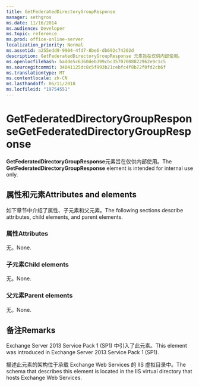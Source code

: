 ```yaml
---
title: GetFederatedDirectoryGroupResponse
manager: sethgros
ms.date: 11/16/2014
ms.audience: Developer
ms.topic: reference
ms.prod: office-online-server
localization_priority: Normal
ms.assetid: a255edd9-9904-4fd7-8be6-db692c74202d
description: GetFederatedDirectoryGroupResponse 元素旨在仅供内部使用。
ms.openlocfilehash: badde5c6360deb399cbc35707008822962e9c1c5
ms.sourcegitcommit: 34041125dc8c5f993b21cebfc4f8b72f0fd2cb6f
ms.translationtype: MT
ms.contentlocale: zh-CN
ms.lasthandoff: 06/11/2018
ms.locfileid: "19754551"
---
```

# <a name="getfederateddirectorygroupresponse"></a><span data-ttu-id="52b9f-103">GetFederatedDirectoryGroupResponse</span><span class="sxs-lookup"><span data-stu-id="52b9f-103">GetFederatedDirectoryGroupResponse</span></span>

<span data-ttu-id="52b9f-104">**GetFederatedDirectoryGroupResponse**元素旨在仅供内部使用。</span><span class="sxs-lookup"><span data-stu-id="52b9f-104">The **GetFederatedDirectoryGroupResponse** element is intended for internal use only.</span></span> 

## <a name="attributes-and-elements"></a><span data-ttu-id="52b9f-105">属性和元素</span><span class="sxs-lookup"><span data-stu-id="52b9f-105">Attributes and elements</span></span>

<span data-ttu-id="52b9f-106">如下章节中介绍了属性、子元素和父元素。</span><span class="sxs-lookup"><span data-stu-id="52b9f-106">The following sections describe attributes, child elements, and parent elements.</span></span>
  
### <a name="attributes"></a><span data-ttu-id="52b9f-107">属性</span><span class="sxs-lookup"><span data-stu-id="52b9f-107">Attributes</span></span>

<span data-ttu-id="52b9f-108">无。</span><span class="sxs-lookup"><span data-stu-id="52b9f-108">None.</span></span>
  
### <a name="child-elements"></a><span data-ttu-id="52b9f-109">子元素</span><span class="sxs-lookup"><span data-stu-id="52b9f-109">Child elements</span></span>

<span data-ttu-id="52b9f-110">无。</span><span class="sxs-lookup"><span data-stu-id="52b9f-110">None.</span></span>
  
### <a name="parent-elements"></a><span data-ttu-id="52b9f-111">父元素</span><span class="sxs-lookup"><span data-stu-id="52b9f-111">Parent elements</span></span>

<span data-ttu-id="52b9f-112">无。</span><span class="sxs-lookup"><span data-stu-id="52b9f-112">None.</span></span>
  
## <a name="remarks"></a><span data-ttu-id="52b9f-113">备注</span><span class="sxs-lookup"><span data-stu-id="52b9f-113">Remarks</span></span>

<span data-ttu-id="52b9f-114">Exchange Server 2013 Service Pack 1 (SP1) 中引入了此元素。</span><span class="sxs-lookup"><span data-stu-id="52b9f-114">This element was introduced in Exchange Server 2013 Service Pack 1 (SP1).</span></span>
  
<span data-ttu-id="52b9f-115">描述此元素的架构位于承载 Exchange Web Services 的 IIS 虚拟目录中。</span><span class="sxs-lookup"><span data-stu-id="52b9f-115">The schema that describes this element is located in the IIS virtual directory that hosts Exchange Web Services.</span></span>
  

